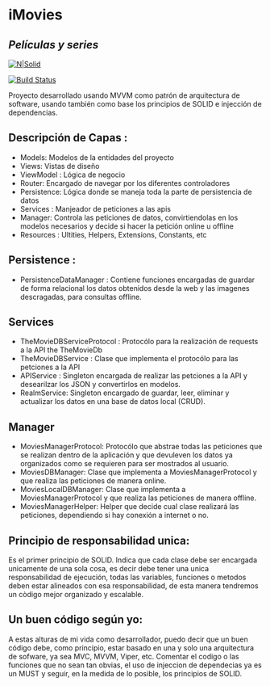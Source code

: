 # iMovies
## _Películas y series_

[![N|Solid](https://cldup.com/dTxpPi9lDf.thumb.png)](https://nodesource.com/products/nsolid)

[![Build Status](https://travis-ci.org/joemccann/dillinger.svg?branch=master)](https://travis-ci.org/joemccann/dillinger)

Proyecto desarrollado usando MVVM como patrón de arquitectura de software, usando también como base los principios de SOLID e injección de dependencias.

## Descripción de Capas :

- Models: Modelos de la entidades del proyecto
- Views: Vistas de diseño
- ViewModel : Lógica de negocio
- Router: Encargado de navegar por los diferentes controladores
- Persistence: Lógica donde se maneja toda la parte de persistencia de datos
- Services : Manjeador de peticiones a las apis
- Manager: Controla las peticiones de datos, convirtiendolas en los modelos necesarios y decide si hacer la petición online u offline
- Resources : Ultities, Helpers, Extensions, Constants, etc
## Persistence :
- PersistenceDataManager : Contiene funciones encargadas de guardar de forma relacional los datos obtenidos desde la web y las imagenes descragadas, para consultas offline.
## Services
- TheMovieDBServiceProtocol : Protocólo para la realización de requests a la API the TheMovieDb 
- TheMovieDBService : Clase que implementa el protocólo para las petciones a la API
- APIService : Singleton encargada de realizar las petciones a la API y desearilzar los JSON y convertirlos en modelos.
- RealmService: Singleton encargado de guardar, leer, eliminar y actualizar los datos en una base de datos local (CRUD).
## Manager
- MoviesManagerProtocol: Protocólo que abstrae todas las peticiones que se realizan dentro de la aplicación y que devuleven los datos ya organizados como se requieren para ser mostrados al usuario.
- MoviesDBManager: Clase que implementa a MoviesManagerProtocol y que realiza las peticiones de manera online.
- MoviesLocalDBManager: Clase que implementa a MoviesManagerProtocol y que realiza las peticiones de manera offline.
- MoviesManagerHelper: Helper que decide cual clase realizará las peticiones, dependiendo si hay conexión a internet o no.
 ## Principio de responsabilidad unica: 
Es el primer principio de SOLID. Indica que cada clase debe ser encargada unicamente de una sola cosa, es decir debe tener una unica responsabilidad de ejecución, todas las variables, funciones o metodos deben estar alineados con esa responsabilidad, de esta manera tendremos un còdigo mejor organizado y escalable.

## Un buen código según yo:
A estas alturas de mi vida como desarrollador, puedo decir que un buen código debe, como principio, estar basado en una y solo una arquitectura de sofware, ya sea MVC, MVVM, Viper, etc. Comentar el codigo o las funciones que no sean tan obvias, el uso de injeccion de dependecias ya es un MUST y seguir, en la medida de lo posible, los principios de SOLID.

